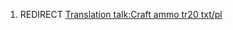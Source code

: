1.  REDIRECT [Translation talk:Craft ammo tr20
    txt/pl](Translation_talk:Craft_ammo_tr20_txt/pl "wikilink")